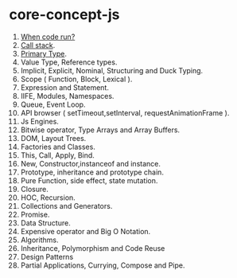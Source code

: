 # core-concept-js

1. [When code run?](./when-code-run.md)
2. [Call stack](./call-stack.md).
3. [Primary Type](./primary-type.md).
4. Value Type, Reference types.
5. Implicit, Explicit, Nominal, Structuring and Duck Typing.
6. Scope ( Function, Block, Lexical ).
7. Expression and Statement.
8. IIFE, Modules, Namespaces.
9. Queue, Event Loop.
10. API browser ( setTimeout,setInterval, requestAnimationFrame ).
12. Js Engines.
12. Bitwise operator, Type Arrays and Array Buffers.
13. DOM, Layout Trees.
14. Factories and Classes.
15. This, Call, Apply, Bind.
16. New, Constructor,instanceof and instance.
17. Prototype, inheritance and prototype chain.
18. Pure Function, side effect, state mutation.
19. Closure.
20. HOC, Recursion.
21. Collections and Generators.
22. Promise.
23. Data Structure.
24. Expensive operator and Big O Notation.
25. Algorithms.
26. Inheritance, Polymorphism and Code Reuse
27. Design Patterns
28. Partial Applications, Currying, Compose  and Pipe.